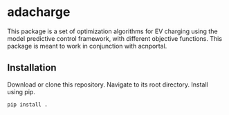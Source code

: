 # adacharge

This package is a set of optimization algorithms for EV
charging using the model predictive control framework, with different
objective functions. This package is meant to work in conjunction with
acnportal.

## Installation
Download or clone this repository. Navigate to its root directory. Install using pip. 

```bash
pip install .
```
